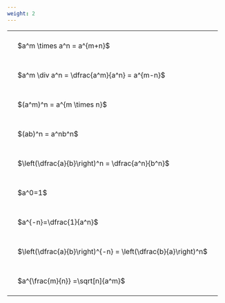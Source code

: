 ```yaml
---
weight: 2
---
```


<style type="text/css">
#T_8d1a6 th.col_heading {
  text-align: left;
  font-size: 1em;
}
#T_8d1a6 td {
  text-align: left;
  font-size: 1em;
  padding: 1.5em;
}
</style>
<table id="T_8d1a6">
  <thead>
  </thead>
  <tbody>
    <tr>
      <td id="T_8d1a6_row0_col0" class="data row0 col0" >$a^m \times a^n = a^{m+n}$</td>
    </tr>
    <tr>
      <td id="T_8d1a6_row1_col0" class="data row1 col0" >$a^m \div a^n = \dfrac{a^m}{a^n} = a^{m-n}$</td>
    </tr>
    <tr>
      <td id="T_8d1a6_row2_col0" class="data row2 col0" >$(a^m)^n = a^{m \times n}$</td>
    </tr>
    <tr>
      <td id="T_8d1a6_row3_col0" class="data row3 col0" >$(ab)^n = a^nb^n$</td>
    </tr>
    <tr>
      <td id="T_8d1a6_row4_col0" class="data row4 col0" >$\left(\dfrac{a}{b}\right)^n = \dfrac{a^n}{b^n}$</td>
    </tr>
    <tr>
      <td id="T_8d1a6_row5_col0" class="data row5 col0" >$a^0=1$</td>
    </tr>
    <tr>
      <td id="T_8d1a6_row6_col0" class="data row6 col0" >$a^{-n}=\dfrac{1}{a^n}$</td>
    </tr>
    <tr>
      <td id="T_8d1a6_row7_col0" class="data row7 col0" >$\left(\dfrac{a}{b}\right)^{-n} = \left(\dfrac{b}{a}\right)^n$</td>
    </tr>
    <tr>
      <td id="T_8d1a6_row8_col0" class="data row8 col0" >$a^{\frac{m}{n}} =\sqrt[n]{a^m}$</td>
    </tr>
  </tbody>
</table>
